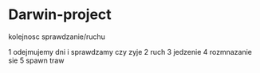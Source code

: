 # Darwin-project


kolejnosc sprawdzanie/ruchu


1 odejmujemy dni i sprawdzamy czy zyje
2 ruch
3 jedzenie 
4 rozmnazanie sie 
5 spawn traw
